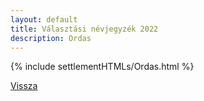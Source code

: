 ```yaml
---
layout: default
title: Választási névjegyzék 2022
description: Ordas
---
```


{% include settlementHTMLs/Ordas.html %}

[Vissza](../)